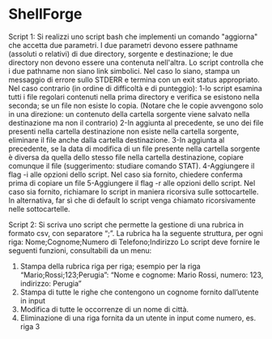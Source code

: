 # ShellForge

Script 1: 
Si realizzi uno script bash che implementi un comando "aggiorna" che accetta due parametri. 
I due parametri devono essere pathname (assoluti o relativi) di due directory, sorgente e 
destinazione; le due directory non devono essere una contenuta nell'altra. Lo script controlla 
che i due pathname non siano link simbolici. Nel caso lo siano, stampa un messaggio di errore 
sullo STDERR e termina con un exit status appropriato. 
Nel caso contrario (in ordine di difficoltà e di punteggio): 
1-lo script esamina tutti i file regolari contenuti nella prima directory e verifica se esistono nella 
seconda; se un file non esiste lo copia. (Notare che le copie avvengono solo in una direzione: un 
contenuto della cartella sorgente viene salvato nella destinazione ma non il contrario) 
2-In aggiunta al precedente, se uno dei file presenti nella cartella destinazione non esiste nella 
cartella sorgente, eliminare il file anche dalla cartella destinazione. 
3-In aggiunta al precedente, se la data di modifica di un file presente nella cartella sorgente è 
diversa da quella dello stesso file nella cartella destinazione, copiare comunque il file 
(suggerimento: studiare comando STAT). 
4-Aggiungere il flag -i alle opzioni dello script. Nel caso sia fornito, chiedere conferma prima di 
copiare un file 
5-Aggiungere il flag -r alle opzioni dello script. Nel caso sia fornito, richiamare lo script in 
maniera ricorsiva sulle sottocartelle. In alternativa, far sì che di default lo script venga chiamato 
ricorsivamente nelle sottocartelle.


Script 2: 
Si scriva uno script che permette la gestione di una rubrica in formato csv, con separatore “;”. 
La rubrica ha la seguente struttura, per ogni riga: 
Nome;Cognome;Numero di Telefono;Indirizzo 
Lo script deve fornire le seguenti funzioni, consultabili da un menu: 
1. Stampa della rubrica riga per riga; esempio per la riga “Mario;Rossi;123;Perugia”: 
“Nome e cognome: Mario Rossi, numero: 123, indirizzo: Perugia” 
2. Stampa di tutte le righe che contengono un cognome fornito dall’utente in input 
3. Modifica di tutte le occorrenze di un nome di città. 
4. Eliminazione di una riga fornita da un utente in input come numero, es. riga 3 
